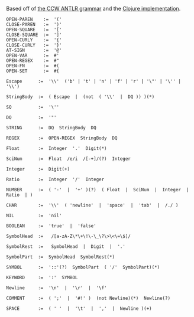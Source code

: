 Based off of [the CCW ANTLR grammar](https://github.com/laurentpetit/ccw) 
and the [Clojure implementation](https://github.com/clojure/clojure/blob/master/src/jvm/clojure/lang/LispReader.java).


    OPEN-PAREN    :=  '('
    CLOSE-PAREN   :=  ')'
    OPEN-SQUARE   :=  '['
    CLOSE-SQUARE  :=  ']'
    OPEN-CURLY    :=  '{'
    CLOSE-CURLY   :=  '}'
    AT-SIGN       :=  '@'
    OPEN-VAR      :=  #'
    OPEN-REGEX    :=  #"
    OPEN-FN       :=  #(
    OPEN-SET      :=  #{

    Escape      :=  '\\'  ('b' | 't' | 'n' | 'f' | 'r' | '\"' | '\'' | '\\')

    StringBody  :=  ( Escape  |  (not  ( '\\'  |  DQ )) )(*)

    SQ          :=  '\''

    DQ          :=  '"'

    STRING      :=  DQ  StringBody  DQ

    REGEX       :=  OPEN-REGEX  StringBody  DQ

    Float       :=  Integer  '.'  Digit(*)

    SciNum      :=  Float  /e/i  /[-+]/(?)  Integer  

    Integer     :=  Digit(+)

    Ratio       :=  Integer  '/'  Integer

    NUMBER      :=  ( '-'  |  '+' )(?)  ( Float  |  SciNum  |  Integer  |  Ratio  | )

    CHAR        :=  '\\'  ( 'newline'  |  'space'  |  'tab'  |  /./ )
            
    NIL         :=  'nil'
        
    BOOLEAN     :=  'true'  |  'false'

    SymbolHead  :=   /[a-zA-Z\*\+\!\-\_\?\>\<\=\$]/

    SymbolRest  :=   SymbolHead  |  Digit  |  '.'

    SymbolPart  :=  SymbolHead  SymbolRest(*)

    SYMBOL      :=  '::'(?)  SymbolPart  ( '/'  SymbolPart)(*)

    KEYWORD     :=  ':'  SYMBOL

    Newline     :=  '\n'  |  '\r'  |  '\f'

    COMMENT     :=  ( ';'  |  '#!' )  (not Newline)(*)  Newline(?)

    SPACE       :=  ( ' '  |  '\t'  |  ','  |  Newline )(+)
